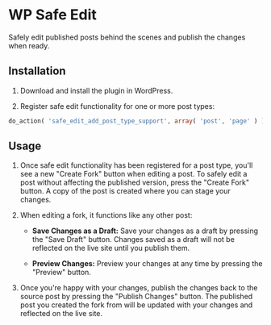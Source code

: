 WP Safe Edit
========

Safely edit published posts behind the scenes and publish the changes when ready.

## Installation

1. Download and install the plugin in WordPress.

2. Register safe edit functionality for one or more post types:

```php
do_action( 'safe_edit_add_post_type_support', array( 'post', 'page' ) );
```

## Usage

1. Once safe edit functionality has been registered for a post type, you'll see a new "Create Fork" button when editing a post. To safely edit a post without affecting the published version, press the "Create Fork" button. A copy of the post is created where you can stage your changes.

2. When editing a fork, it functions like any other post:
   * **Save Changes as a Draft:** Save your changes as a draft by pressing the "Save Draft" button. Changes saved as a draft will not be reflected on the live site until you publish them.
	 
   * **Preview Changes:** Preview your changes at any time by pressing the "Preview" button.

3. Once you're happy with your changes, publish the changes back to the source post by pressing the "Publish Changes" button. The published post you created the fork from will be updated with your changes and reflected on the live site.
